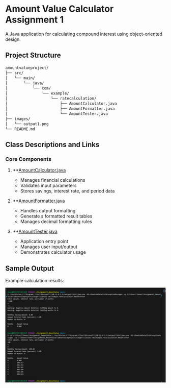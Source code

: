 # Amount Value Calculator Assignment 1

A Java application for calculating compound interest using object-oriented design.

## Project Structure

```
amountvalueproject/
├── src/
│   └── main/
│       └── java/
│           └── com/
│               └── example/
│                   └── ratecalculation/
│                       ├── AmountCalculator.java
│                       ├── AmountFormatter.java
│                       └── AmountTester.java
├── images/
│   └── output1.png
└── README.md
```

## Class Descriptions and Links

### Core Components
1. **[AmountCalculator.java](/amountvalueproject/src/main/java/com/example/ratecalculation/AmountCalculator.java)
   - Manages financial calculations
   - Validates input parameters
   - Stores savings, interest rate, and period data

2. **[AmountFormatter.java](/amountvalueproject/src/main/java/com/example/ratecalculation/AmountFormatter.java)
   - Handles output formatting
   - Generate  s formatted result tables
   - Manages decimal formatting rules

3. **[AmountTester.java](/amountvalueproject/src/main/java/com/example/ratecalculation/AmountTester.java)
   - Application entry point
   - Manages user input/output
   - Demonstrates calculator usage

## Sample Output

Example calculation results:

![Output Screenshot](/amountvalueproject/images/output1.png)
